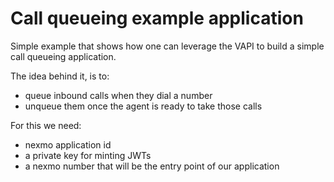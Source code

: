 # Call queueing example application

Simple example that shows how one can leverage the VAPI to build a simple call queueing application.

The idea behind it, is to:

* queue inbound calls when they dial a number
* unqueue them once the agent is ready to take those calls

For this we need:

* nexmo application id
* a private key for minting JWTs
* a nexmo number that will be the entry point of our application
